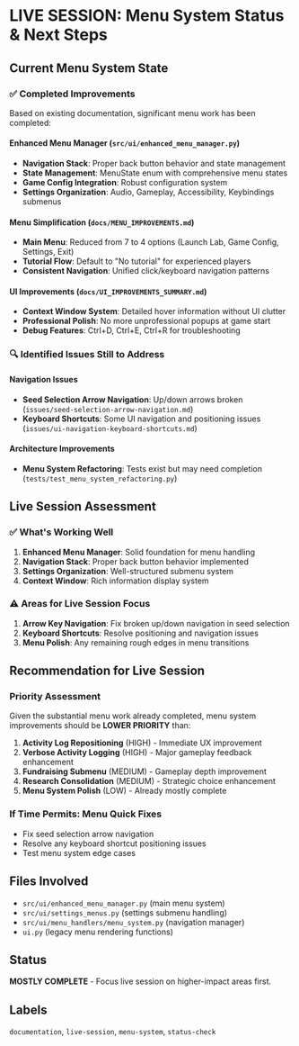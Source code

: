 # LIVE SESSION: Menu System Status & Next Steps

## Current Menu System State

### ✅ Completed Improvements
Based on existing documentation, significant menu work has been completed:

#### Enhanced Menu Manager (`src/ui/enhanced_menu_manager.py`)
- **Navigation Stack**: Proper back button behavior and state management
- **State Management**: MenuState enum with comprehensive menu states
- **Game Config Integration**: Robust configuration system
- **Settings Organization**: Audio, Gameplay, Accessibility, Keybindings submenus

#### Menu Simplification (`docs/MENU_IMPROVEMENTS.md`)
- **Main Menu**: Reduced from 7 to 4 options (Launch Lab, Game Config, Settings, Exit)
- **Tutorial Flow**: Default to "No tutorial" for experienced players
- **Consistent Navigation**: Unified click/keyboard navigation patterns

#### UI Improvements (`docs/UI_IMPROVEMENTS_SUMMARY.md`)
- **Context Window System**: Detailed hover information without UI clutter
- **Professional Polish**: No more unprofessional popups at game start
- **Debug Features**: Ctrl+D, Ctrl+E, Ctrl+R for troubleshooting

### 🔍 Identified Issues Still to Address

#### Navigation Issues
- **Seed Selection Arrow Navigation**: Up/down arrows broken (`issues/seed-selection-arrow-navigation.md`)
- **Keyboard Shortcuts**: Some UI navigation and positioning issues (`issues/ui-navigation-keyboard-shortcuts.md`)

#### Architecture Improvements
- **Menu System Refactoring**: Tests exist but may need completion (`tests/test_menu_system_refactoring.py`)

## Live Session Assessment

### ✅ What's Working Well
1. **Enhanced Menu Manager**: Solid foundation for menu handling
2. **Navigation Stack**: Proper back button behavior implemented
3. **Settings Organization**: Well-structured submenu system
4. **Context Window**: Rich information display system

### ⚠️ Areas for Live Session Focus
1. **Arrow Key Navigation**: Fix broken up/down navigation in seed selection
2. **Keyboard Shortcuts**: Resolve positioning and navigation issues
3. **Menu Polish**: Any remaining rough edges in menu transitions

## Recommendation for Live Session

### Priority Assessment
Given the substantial menu work already completed, menu system improvements should be **LOWER PRIORITY** than:

1. **Activity Log Repositioning** (HIGH) - Immediate UX improvement
2. **Verbose Activity Logging** (HIGH) - Major gameplay feedback enhancement  
3. **Fundraising Submenu** (MEDIUM) - Gameplay depth improvement
4. **Research Consolidation** (MEDIUM) - Strategic choice enhancement
5. **Menu System Polish** (LOW) - Already mostly complete

### If Time Permits: Menu Quick Fixes
- Fix seed selection arrow navigation 
- Resolve any keyboard shortcut positioning issues
- Test menu system edge cases

## Files Involved
- `src/ui/enhanced_menu_manager.py` (main menu system)
- `src/ui/settings_menus.py` (settings submenu handling)
- `src/ui/menu_handlers/menu_system.py` (navigation manager)
- `ui.py` (legacy menu rendering functions)

## Status
**MOSTLY COMPLETE** - Focus live session on higher-impact areas first.

## Labels
`documentation`, `live-session`, `menu-system`, `status-check`
